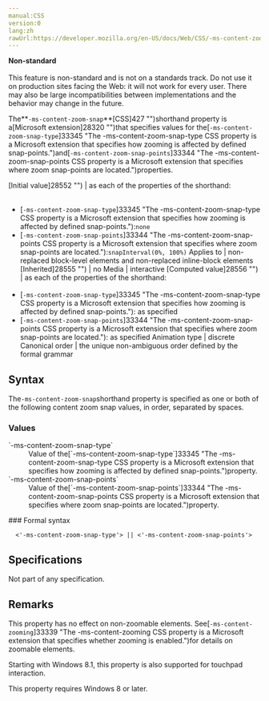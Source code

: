 ```yaml
---
manual:CSS
version:0
lang:zh
rawUrl:https://developer.mozilla.org/en-US/docs/Web/CSS/-ms-content-zoom-snap
---
```






**Non-standard**<br></br>This feature is non-standard and is not on a standards track. Do not use it on production sites facing the Web: it will not work for every user. There may also be large incompatibilities between implementations and the behavior may change in the future.






The**`-ms-content-zoom-snap`**[CSS]427 "")shorthand property is a[Microsoft extension]28320 "")that specifies values for the[`-ms-content-zoom-snap-type`]33345 "The -ms-content-zoom-snap-type CSS property is a Microsoft extension that specifies how zooming is affected by defined snap-points.")and[`-ms-content-zoom-snap-points`]33344 "The -ms-content-zoom-snap-points CSS property is a Microsoft extension that specifies where zoom snap-points are located.")properties.


[Initial value]28552 "") | as each of the properties of the shorthand:<br></br>
* [`-ms-content-zoom-snap-type`]33345 "The -ms-content-zoom-snap-type CSS property is a Microsoft extension that specifies how zooming is affected by defined snap-points."):`none`
* [`-ms-content-zoom-snap-points`]33344 "The -ms-content-zoom-snap-points CSS property is a Microsoft extension that specifies where zoom snap-points are located."):`snapInterval(0%, 100%)` 
Applies to | non-replaced block-level elements and non-replaced inline-block elements 
[Inherited]28555 "") | no 
Media | interactive 
[Computed value]28556 "") | as each of the properties of the shorthand:<br></br>
* [`-ms-content-zoom-snap-type`]33345 "The -ms-content-zoom-snap-type CSS property is a Microsoft extension that specifies how zooming is affected by defined snap-points."): as specified
* [`-ms-content-zoom-snap-points`]33344 "The -ms-content-zoom-snap-points CSS property is a Microsoft extension that specifies where zoom snap-points are located."): as specified 
Animation type | discrete 
Canonical order | the unique non-ambiguous order defined by the formal grammar 


## Syntax<a name="Syntax"></a>


The`-ms-content-zoom-snap`shorthand property is specified as one or both of the following content zoom snap values, in order, separated by spaces.


### Values<a name="Values"></a>
<dl><dt id=''>`-ms-content-zoom-snap-type`</dt><dd>Value of the[`-ms-content-zoom-snap-type`]33345 "The -ms-content-zoom-snap-type CSS property is a Microsoft extension that specifies how zooming is affected by defined snap-points.")property.</dd><dt id=''>`-ms-content-zoom-snap-points`</dt><dd>Value of the[`-ms-content-zoom-snap-points`]33344 "The -ms-content-zoom-snap-points CSS property is a Microsoft extension that specifies where zoom snap-points are located.")property.</dd></dl>
### Formal syntax<a name="Formal_syntax"></a>

```
  <'-ms-content-zoom-snap-type'> || <'-ms-content-zoom-snap-points'>

```

## Specifications<a name="Specifications"></a>


Not part of any specification.


## Remarks<a name="Remarks"></a>


This property has no effect on non-zoomable elements. See[`-ms-content-zooming`]33339 "The -ms-content-zooming CSS property is a Microsoft extension that specifies whether zooming is enabled.")for details on zoomable elements.



Starting with Windows 8.1, this property is also supported for touchpad interaction.



This property requires Windows 8 or later.




